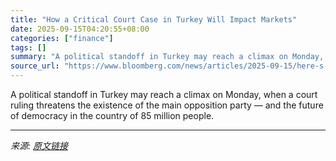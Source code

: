```yaml
---
title: "How a Critical Court Case in Turkey Will Impact Markets"
date: 2025-09-15T04:20:55+08:00
categories: ["finance"]
tags: []
summary: "A political standoff in Turkey may reach a climax on Monday, when a court ruling threatens the existence of the main opposition party &mdash; and the future of democracy in the country of 85 million p"
source_url: "https://www.bloomberg.com/news/articles/2025-09-15/here-s-how-a-crucial-court-case-in-turkey-will-impact-markets"
---
```


A political standoff in Turkey may reach a climax on Monday, when a court ruling threatens the existence of the main opposition party &mdash; and the future of democracy in the country of 85 million people.

---

*来源: [原文链接](https://www.bloomberg.com/news/articles/2025-09-15/here-s-how-a-crucial-court-case-in-turkey-will-impact-markets)*
